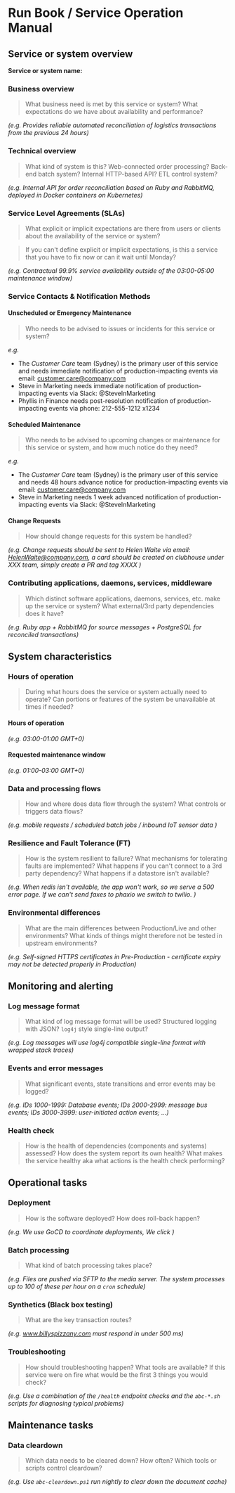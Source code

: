 # Run Book / Service Operation Manual

## Service or system overview

**Service or system name:**

### Business overview

> What business need is met by this service or system? What expectations do we have about availability and performance?

_(e.g. Provides reliable automated reconciliation of logistics transactions from the previous 24 hours)_

### Technical overview

> What kind of system is this? Web-connected order processing? Back-end batch system? Internal HTTP-based API? ETL control system?

_(e.g. Internal API for order reconciliation based on Ruby and RabbitMQ, deployed in Docker containers on Kubernetes)_

### Service Level Agreements (SLAs)

> What explicit or implicit expectations are there from users or clients about the availability of the service or system?

> If you can't define explicit or implicit expectations, is this a service that you have to fix now or can it wait until Monday?

_(e.g. Contractual 99.9% service availability outside of the 03:00-05:00 maintenance window)_

### Service Contacts & Notification Methods

#### Unscheduled or Emergency Maintenance
> Who needs to be advised to issues or incidents for this service or system?

*e.g.*
* The *Customer Care* team (Sydney) is the primary user of this service and needs immediate notification of production-impacting events via email: customer.care@company.com
* Steve in Marketing needs immediate notification of production-impacting events via Slack: @SteveInMarketing
* Phyllis in Finance needs post-resolution notification of production-impacting events via phone: 212-555-1212 x1234

#### Scheduled Maintenance
> Who needs to be advised to upcoming changes or maintenance for this service or system, and how much notice do they need?

*e.g.*
* The *Customer Care* team (Sydney) is the primary user of this service and needs 48 hours advance notice for production-impacting events via email: customer.care@company.com
* Steve in Marketing needs 1 week advanced notification of production-impacting events via Slack: @SteveInMarketing

#### Change Requests
> How should change requests for this system be handled?

_(e.g. Change requests should be sent to Helen Waite via email: HelenWaite@company.com, a card should be created on clubhouse under XXX team, simply create a PR and tag XXXX )_


### Contributing applications, daemons, services, middleware

> Which distinct software applications, daemons, services, etc. make up the service or system? What external/3rd party dependencies does it have?

_(e.g. Ruby app + RabbitMQ for source messages + PostgreSQL for reconciled transactions)_

## System characteristics

### Hours of operation

> During what hours does the service or system actually need to operate? Can portions or features of the system be unavailable at times if needed?

#### Hours of operation

_(e.g. 03:00-01:00 GMT+0)_

#### Requested maintenance window

_(e.g. 01:00-03:00 GMT+0)_

### Data and processing flows

> How and where does data flow through the system? What controls or triggers data flows?

_(e.g. mobile requests / scheduled batch jobs / inbound IoT sensor data )_

### Resilience and Fault Tolerance (FT)

> How is the system resilient to failure? What mechanisms for tolerating faults are implemented? What happens if you can't connect to a 3rd party dependency? What happens if a datastore isn't available?

_(e.g. When redis isn't available, the app won't work, so we serve a 500 error page. If we can't send faxes to phaxio we switch to twilio. )_

### Environmental differences

> What are the main differences between Production/Live and other environments? What kinds of things might therefore not be tested in upstream environments?

_(e.g. Self-signed HTTPS certificates in Pre-Production - certificate expiry may not be detected properly in Production)_

## Monitoring and alerting

### Log message format

> What kind of log message format will be used? Structured logging with JSON? `log4j` style single-line output?

_(e.g. Log messages will use log4j compatible single-line format with wrapped stack traces)_

### Events and error messages

> What significant events, state transitions and error events may be logged?

_(e.g. IDs 1000-1999: Database events; IDs 2000-2999: message bus events; IDs 3000-3999: user-initiated action events; ...)_

### Health check

> How is the health of dependencies (components and systems) assessed? How does the system report its own health? What makes the service healthy aka what actions is the health check performing?

## Operational tasks

### Deployment

> How is the software deployed? How does roll-back happen?

_(e.g. We use GoCD to coordinate deployments, We click )_

### Batch processing

> What kind of batch processing takes place?

_(e.g. Files are pushed via SFTP to the media server. The system processes up to 100 of these per hour on a `cron` schedule)_


### Synthetics (Black box testing)

> What are the key transaction routes?

_(e.g. www.billyspizzany.com must respond in under 500 ms)_

### Troubleshooting

> How should troubleshooting happen? What tools are available? If this service were on fire what would be the first 3 things you would check?

_(e.g. Use a combination of the `/health` endpoint checks and the `abc-*.sh` scripts for diagnosing typical problems)_

## Maintenance tasks

### Data cleardown

> Which data needs to be cleared down? How often? Which tools or scripts control cleardown?

_(e.g. Use `abc-cleardown.ps1` run nightly to clear down the document cache)_
